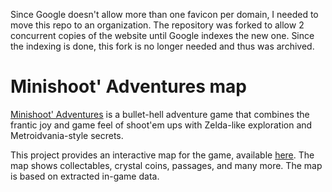 Since Google doesn't allow more than one favicon per domain, I needed to move this repo to an organization.
The repository was forked to allow 2 concurrent copies of the website until Google indexes the new one.
Since the indexing is done, this fork is no longer needed and thus was archived.

# Minishoot' Adventures map

[Minishoot' Adventures](https://store.steampowered.com/app/1634860/Minishoot_Adventures/) is a bullet-hell adventure game that combines the frantic joy and game feel of shoot'em ups with Zelda-like exploration and Metroidvania-style secrets.


This project provides an interactive map for the game, available [here](https://minishoot-map.github.io/).
The map shows collectables, crystal coins, passages, and many more.
The map is based on extracted in-game data.
